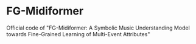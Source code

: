 # FG-Midiformer
Official code of "FG-Midiformer: A Symbolic Music Understanding Model towards Fine-Grained Learning of Multi-Event Attributes"
